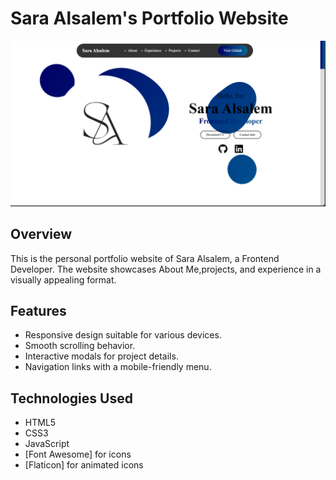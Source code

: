 # Sara Alsalem's Portfolio Website

![Portfolio Website Screenshot](https://github.com/sara00-00/MyPortfolio/raw/main/OUTPUT.png)

## Overview
This is the personal portfolio website of Sara Alsalem, a Frontend Developer. The website showcases  About Me,projects, and experience in a visually appealing format.

## Features
- Responsive design suitable for various devices.
- Smooth scrolling behavior.
- Interactive modals for project details.
- Navigation links with a mobile-friendly menu.

## Technologies Used
- HTML5
- CSS3
- JavaScript
- [Font Awesome] for icons
- [Flaticon] for animated icons
